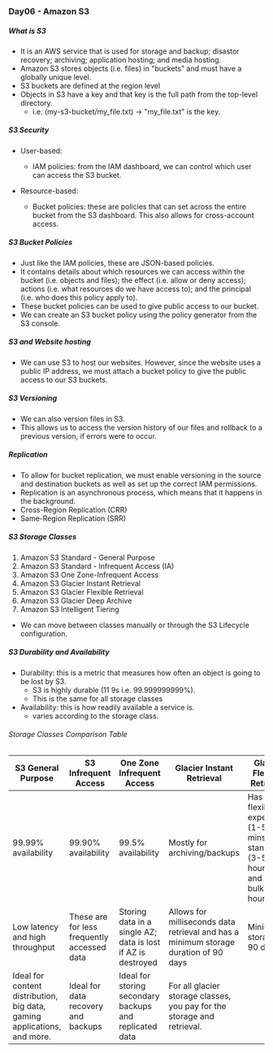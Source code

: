 ### Day06 - Amazon S3

##### What is S3

- It is an AWS service that is used for storage and backup; disastor recovery; archiving; application hosting; and media hosting.
- Amazon S3 stores objects (i.e. files) in "buckets" and must have a globally unique level.
- S3 buckets are defined at the region level
- Objects in S3 have a key and that key is the full path from the top-level directory.
  - i.e. (my-s3-bucket/my_file.txt) -> "my_file.txt" is the key.

##### S3 Security

- User-based:

  - IAM policies: from the IAM dashboard, we can control which user can access the S3 bucket.

- Resource-based:
  - Bucket policies: these are policies that can set across the entire bucket from the S3 dashboard. This also allows for cross-account access.

##### S3 Bucket Policies

- Just like the IAM policies, these are JSON-based policies.
- It contains details about which resources we can access within the bucket (i.e. objects and files); the effect (i.e. allow or deny access); actions (i.e. what resources do we have access to); and the principal (i.e. who does this policy apply to).
- These bucket policies can be used to give public access to our bucket.
- We can create an S3 bucket policy using the policy generator from the S3 console.

##### S3 and Website hosting

- We can use S3 to host our websites. However, since the website uses a public IP address, we must attach a bucket policy to give the public access to our S3 buckets.

##### S3 Versioning

- We can also version files in S3.
- This allows us to access the version history of our files and rollback to a previous version, if errors were to occur.

##### Replication

- To allow for bucket replication, we must enable versioning in the source and destination buckets as well as set up the correct IAM permissions.
- Replication is an asynchronous process, which means that it happens in the background.
- Cross-Region Replication (CRR)
- Same-Region Replication (SRR)

##### S3 Storage Classes

1. Amazon S3 Standard - General Purpose
2. Amazon S3 Standard - Infrequent Access (IA)
3. Amazon S3 One Zone-Infrequent Access
4. Amazon S3 Glacier Instant Retrieval
5. Amazon S3 Glacier Flexible Retrieval
6. Amazon S3 Glacier Deep Archive
7. Amazon S3 Intelligent Tiering

- We can move between classes manually or through the S3 Lifecycle configuration.

##### S3 Durability and Availability

- Durability: this is a metric that measures how often an object is going to be lost by S3.
  - S3 is highly durable (11 9s i.e. 99.999999999%).
  - This is the same for all storage classes
- Availability: this is how readily available a service is.
  - varies according to the storage class.

###### Storage Classes Comparison Table

| S3 General Purpose                                                       | S3 Infrequent Access                        | One Zone Infrequent Access                                   | Glacier Instant Retrieval                                                            | Glacier Flexible Retrieval                                                               | Glacier Deep Archive                                  | Intelligent Tiering                                             |
| ------------------------------------------------------------------------ | ------------------------------------------- | ------------------------------------------------------------ | ------------------------------------------------------------------------------------ | ---------------------------------------------------------------------------------------- | ----------------------------------------------------- | --------------------------------------------------------------- |
| 99.99% availability                                                      | 99.90% availability                         | 99.5% availability                                           | Mostly for archiving/backups                                                         | Has three flexibilites: expedited (1-5 mins), standard (3-5 hours), and bulk(5-12 hours) | Has two tiers: standard (12 hours) and bulk(48 hours) | Moves objects between the different access tiers based on usage |
| Low latency and high throughput                                          | These are for less frequently accessed data | Storing data in a single AZ; data is lost if AZ is destroyed | Allows for milliseconds data retrieval and has a minimum storage duration of 90 days | Minimum storage of 90 days                                                               | Minimum storage duration of 180 days                  | There is a small monitoring fee + auto-tiering fee.             |
| Ideal for content distribution, big data, gaming applications, and more. | Ideal for data recovery and backups         | Ideal for storing secondary backups and replicated data      | For all glacier storage classes, you pay for the storage and retrieval.              |                                                                                          | Ideal for long-term storage                           | No cost on retrieval                                            |


